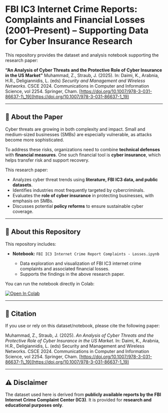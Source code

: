 # FBI IC3 Internet Crime Reports: Complaints and Financial Losses (2001–Present) – Supporting Data for Cyber Insurance Research

This repository provides the dataset and analysis notebook supporting the research paper:

**“An Analysis of Cyber Threats and the Protective Role of Cyber Insurance in the US Market”**
Muhammad, Z., Straub, J. (2025). In: Daimi, K., Arabnia, H.R., Deligiannidis, L. (eds) *Security and Management and Wireless Networks*. CSCE 2024. Communications in Computer and Information Science, vol 2254. Springer, Cham.
[https://doi.org/10.1007/978-3-031-86637-1\_19](https://doi.org/10.1007/978-3-031-86637-1_19)

---

## 📘 About the Paper

Cyber threats are growing in both complexity and impact. Small and medium-sized businesses (SMBs) are especially vulnerable, as attacks become more sophisticated.

To address these risks, organizations need to combine **technical defenses** with **financial measures**. One such financial tool is **cyber insurance**, which helps transfer risk and support recovery.

This research paper:

* Analyzes cyber threat trends using **literature, FBI IC3 data, and public datasets**.
* Identifies industries most frequently targeted by cybercriminals.
* Evaluates the **role of cyber insurance** in protecting businesses, with emphasis on SMBs.
* Discusses potential **policy reforms** to ensure sustainable cyber coverage.

---

## 📂 About this Repository

This repository includes:

* **Notebook:** `FBI IC3 Internet Crime Report Complaints - Losses.ipynb`

  * Data exploration and visualization of FBI IC3 internet crime complaints and associated financial losses.
  * Supports the findings in the above research paper.

You can run the notebook directly in Colab:

[![Open In Colab](https://colab.research.google.com/assets/colab-badge.svg)]([https://colab.research.google.com/drive/1ngdynFg3q8rGK4-RoSSU8yNnwbcf1zBy?usp=sharing])

---

## 📌 Citation

If you use or rely on this dataset/notebook, please cite the following paper:

Muhammad, Z., Straub, J. (2025). *An Analysis of Cyber Threats and the Protective Role of Cyber Insurance in the US Market.* In: Daimi, K., Arabnia, H.R., Deligiannidis, L. (eds) Security and Management and Wireless Networks. CSCE 2024. Communications in Computer and Information Science, vol 2254. Springer, Cham.
[https://doi.org/10.1007/978-3-031-86637-1\_19](https://doi.org/10.1007/978-3-031-86637-1_19)

---

## ⚠️ Disclaimer

The dataset used here is derived from **publicly available reports by the FBI Internet Crime Complaint Center (IC3)**. It is provided for **research and educational purposes only**.

